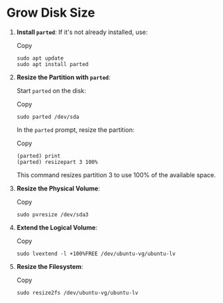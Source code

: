 # Grow Disk Size

1.  **Install `parted`**: If it's not already installed, use:

    Copy

    ```
    sudo apt update
    sudo apt install parted
    ```
2.  **Resize the Partition with `parted`**:

    &#x20;

    Start `parted` on the disk:

    Copy

    ```
    sudo parted /dev/sda
    ```

    In the `parted` prompt, resize the partition:

    Copy

    ```
    (parted) print
    (parted) resizepart 3 100%
    ```

    This command resizes partition 3 to use 100% of the available space.
3.  **Resize the Physical Volume**:

    Copy

    ```
    sudo pvresize /dev/sda3
    ```
4.  **Extend the Logical Volume**:

    Copy

    ```
    sudo lvextend -l +100%FREE /dev/ubuntu-vg/ubuntu-lv
    ```
5.  **Resize the Filesystem**:

    Copy

    ```
    sudo resize2fs /dev/ubuntu-vg/ubuntu-lv
    ```
